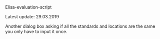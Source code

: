 Elisa-evaluation-script

Latest update: 29.03.2019 

Another dialog box asking if all the standards and locations are the same you only have to input it once. 
